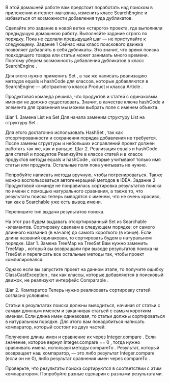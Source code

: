 В этой домашней работе вам предстоит поработать над поиском в приложении интернет-магазина, изменить класс
SearchEngine
и избавиться от возможности добавления туда дубликатов.

Сделайте это задание в новой ветке «старого» проекта, где выполняли предыдущую домашнюю работу. Выполняйте задание строго по порядку. Пока не сделали предыдущий шаг — не приступайте к следующему.
Задание 1
Сейчас наш класс поискового движка позволяет добавлять в себя дубликаты. Это значит, что время поиска подходящего товара или статьи может занимать много времени. Поэтому уберем возможность добавления дубликатов в класс
SearchEngine
.

Для этого нужно применить
Set
, а так же написать реализацию методов
equals
и
hashCode
для классов, которые добавляются в
SearchEngine
— абстрактного класса
Product
и класса
Article
.

Продуктовая команда решила, что продуктов и статей с одинаковым именем не должно существовать. Значит, в качестве ключа
hashCode
и элемента для сравнения мы можем выбрать поле с именем объекта.

Шаг 1. Замена List на Set
Для начала заменим структуру
List
на структуру
Set
.

Для этого достаточно использовать
HashSet
, так как отсортированности и сохранения порядка добавления не требуется.
После замены структуры и небольших исправлений проект должен работать так же, как и раньше.
Шаг 2. Реализация equals и hashCode для статей и продуктов
Реализуйте в классе статей и в классе продуктов методы
equals
и
hashCode
, которые учитывают только имя статьи или продукта. Остальные поля пока учитывать не нужно.

Попробуйте написать методы вручную, чтобы потренироваться. Также можно воспользоваться автогенерацией методов в IDEA.
Задание 2
Продуктовой команде не понравилась сортировка результатов поиска по имени с помощью натурального сравнения, а также то, что результаты поиска теперь выводятся с именем, что не очень красиво, так как в
Searchable
уже есть вывод имени.

Перепишите тип выдачи результатов поиска.

На этот раз будем выдавать отсортированный
Set
из
Searchable
-элементов.
Сортировку сделаем в следующем порядке: от самого длинного названия (в начале) до самого короткого (в конце).
Если длина названий одинаковая, то сортировать будем в натуральном порядке.
Шаг 1. Замена TreeMap на TreeSet
Вам нужно заменить
TreeMap
, который вы возвращали при выводе результатов поиска на
TreeSet
и переписать все остальные методы так, чтобы проект компилировался.

Однако если вы запустите проект на данном этапе, то получите ошибку
ClassCastException
, так как классы, которые добавляются в поисковый движок, не реализуют интерфейс
Comparable
.

Шаг 2. Компаратор
Теперь нужно реализовать сортировку статей согласно условиям:

Статьи в результатах поиска должны выводиться, начиная от статьи с самым длинным именем и заканчивая статьей с самым коротким именем.
Если длина имен одинаковая, то статьи должны сортироваться в натуральном порядке.
Для этого вам понадобиться написать компаратор, который состоит из двух частей:

Получение длины имен и сравнение их через
Integer.compare
.
Если значение, которое вернул
Integer.compare == 0
, тогда нужно сравнивать имена, используя методы
compareTo
.
Результат, который возвращает наш компаратор, — это либо результат
Integer.compare
(если он не 0), либо результат сравнения имен через
compareTo
.

Проверьте, что результаты поиска сортируются в соответствии с этим компаратором. Попробуйте разные сценарии с разными результатами.

